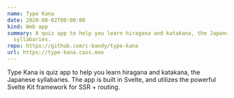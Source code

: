 ```yaml
---
name: Type Kana
date: 2020-08-02T00:00:00
kind: Web app
summary: A quiz app to help you learn hiragana and katakana, the Japanese
  syllabaries.
repo: https://github.com/c-bandy/type-kana
url: https://type-kana.cass.moe
---
```


<script context="module">
  import { load } from "./_load"
  export { load }
</script>

Type Kana is quiz app to help you learn hiragana and katakana, the Japanese
syllabaries. The app is built in Svelte, and utilizes the powerful Svelte Kit
framework for SSR + routing.
